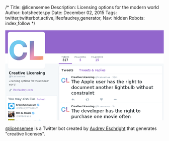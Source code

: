 /*
Title: @licensemee
Description: Licensing options for the modern world
Author: botsheeter.py
Date: December 02, 2015
Tags: twitter,twitterbot,active,lifeofaudrey,generator,
Nav: hidden
Robots: index,follow
*/

[![](/content/bots/twitterbots/images/licensemee.png)](https://twitter.com/licensemee)

[@licensemee](https://twitter.com/licensemee) is a Twitter bot created by [Audrey Eschright](https://twitter.com/http://lifeofaudrey.com/) that generates "creative licenses".
